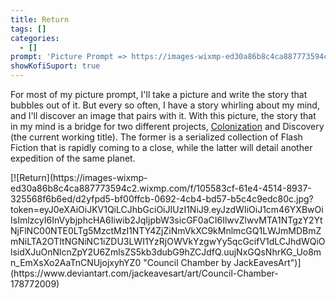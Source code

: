 ```yaml
---
title: Return
tags: []
categories:
  - []
prompt: 'Picture Prompt => https://images-wixmp-ed30a86b8c4ca887773594c2.wixmp.com/f/105583cf-61e4-4514-8937-325568f6b6ed/d2yfpd5-bf00ffcb-0692-4cb4-bd57-b5c4c9edc80c.jpg?token=eyJ0eXAiOiJKV1QiLCJhbGciOiJIUzI1NiJ9.eyJzdWIiOiJ1cm46YXBwOiIsImlzcyI6InVybjphcHA6Iiwib2JqIjpbW3sicGF0aCI6IlwvZlwvMTA1NTgzY2YtNjFlNC00NTE0LTg5MzctMzI1NTY4ZjZiNmVkXC9kMnlmcGQ1LWJmMDBmZmNiLTA2OTItNGNiNC1iZDU3LWI1YzRjOWVkYzgwYy5qcGcifV1dLCJhdWQiOlsidXJuOnNlcnZpY2U6ZmlsZS5kb3dubG9hZCJdfQ.uujNxGQsNhrKG_Uo8mn_EmXsXo2AaTnCNUjojxyhYZ0'
showKofiSuport: true
---
```

For most of my picture prompt, I'll take a picture and write the story that bubbles out of it. But every so often, I have a story whirling about my mind, and I'll discover an image that pairs with it. With this picture, the story that in my mind is a bridge for two different projects, [Colonization](https://www.wattpad.com/story/194933430-colonization) and Discovery (the current working title). The former is a serialized collection of Flash Fiction that is rapidly coming to a close, while the latter will detail another expedition of the same planet.<!-- more --> 

<div class="center">[![Return](https://images-wixmp-ed30a86b8c4ca887773594c2.wixmp.com/f/105583cf-61e4-4514-8937-325568f6b6ed/d2yfpd5-bf00ffcb-0692-4cb4-bd57-b5c4c9edc80c.jpg?token=eyJ0eXAiOiJKV1QiLCJhbGciOiJIUzI1NiJ9.eyJzdWIiOiJ1cm46YXBwOiIsImlzcyI6InVybjphcHA6Iiwib2JqIjpbW3sicGF0aCI6IlwvZlwvMTA1NTgzY2YtNjFlNC00NTE0LTg5MzctMzI1NTY4ZjZiNmVkXC9kMnlmcGQ1LWJmMDBmZmNiLTA2OTItNGNiNC1iZDU3LWI1YzRjOWVkYzgwYy5qcGcifV1dLCJhdWQiOlsidXJuOnNlcnZpY2U6ZmlsZS5kb3dubG9hZCJdfQ.uujNxGQsNhrKG_Uo8mn_EmXsXo2AaTnCNUjojxyhYZ0 "Council Chamber by JackEavesArt")](https://www.deviantart.com/jackeavesart/art/Council-Chamber-178772009)</div>